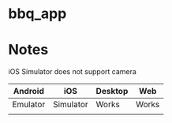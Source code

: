 # bbq_app

# Notes
iOS Simulator does not support camera

| Android  | iOS       | Desktop | Web   |
|----------|-----------|---------|-------|
| Emulator | Simulator | Works   | Works |
|          |           |         |       |

